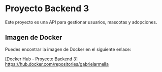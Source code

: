 
# Proyecto Backend 3

Este proyecto es una API para gestionar usuarios, mascotas y adopciones.

## Imagen de Docker

Puedes encontrar la imagen de Docker en el siguiente enlace:

[Docker Hub - Proyecto Backend 3] https://hub.docker.com/repositories/gabrielarmella